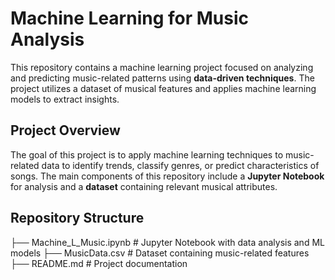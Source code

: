 # Machine Learning for Music Analysis

This repository contains a machine learning project focused on analyzing and predicting music-related patterns using **data-driven techniques**. The project utilizes a dataset of musical features and applies machine learning models to extract insights.

## Project Overview

The goal of this project is to apply machine learning techniques to music-related data to identify trends, classify genres, or predict characteristics of songs. The main components of this repository include a **Jupyter Notebook** for analysis and a **dataset** containing relevant musical attributes.

## Repository Structure

├── Machine_L_Music.ipynb # Jupyter Notebook with data analysis and ML models ├── MusicData.csv # Dataset containing music-related features ├── README.md # Project documentation
